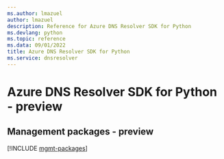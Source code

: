 ```yaml
---
ms.author: lmazuel
author: lmazuel
description: Reference for Azure DNS Resolver SDK for Python
ms.devlang: python
ms.topic: reference
ms.data: 09/01/2022
title: Azure DNS Resolver SDK for Python
ms.service: dnsresolver
---
```

# Azure DNS Resolver SDK for Python - preview

## Management packages - preview
[!INCLUDE [mgmt-packages](dns-resolver-mgmt-index.md)]